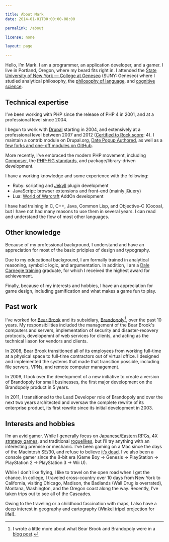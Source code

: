 ```yaml
---

title: About Mark
date: 2014-01-01T00:00:00-08:00

permalink: /about

license: none

layout: page

---
```

Hello, I’m Mark. I am a programmer, an application developer, and a gamer. I live in Portland, Oregon, where my beard fits right in. I attended the [State University of New York — College at Geneseo][1] (SUNY: Geneseo) where I studied analytical philosophy, the [philosophy of language][2], and [cognitive science][3].

## Technical expertise

I’ve been working with PHP since the release of PHP 4 in 2001, and at a professional level since 2004.

I begun to work with [Drupal][4] starting in 2004, and extensively at a professional level between 2007 and 2012 ([Certified to Rock score][5]: 4). I maintain a contrib module on Drupal.org, [Date Popup Authored][6], as well as a [few forks and one-off modules on GitHub][7].

More recently, I've embraced the modern PHP movement, including [Composer][8], the [PHP-FIG standards][9], and package/library-driven development.

I have a working knowledge and some experience with the following:

* Ruby: scripting and [Jekyll][10] plugin development
* JavaScript: browser extensions and front-end (mainly jQuery)
* Lua: [World of Warcraft][11] AddOn development

I have had training in C, C++, Java, Common Lisp, and Objective-C (Cocoa), but I have not had many reasons to use them in several years. I can read and understand the flow of most other languages.

## Other knowledge

Because of my professional background, I understand and have an appreciation for most of the basic priciples of design and typography.

Due to my educational background, I am formally trained in analytical reasoning, symbolic logic, and argumentation. In addition, I am a [Dale Carnegie training][12] graduate, for which I received the highest award for achievement.

Finally, because of my interests and hobbies, I have an appreciation for game design, including gamification and what makes a game fun to play.

## Past work

I’ve worked for [Bear Brook][13] and its subsidiary, [Brandopoly][14][^1], over the past 10 years. My responsibilities included the management of the Bear Brook's computers and servers, implementation of security and disaster-recovery protocols, developemnt of web services for clients, and acting as the technical liason for vendors and clients.

In 2008, Bear Brook transitioned all of its employees from working full-time at a physical space to full-time contractors out of virtual office. I designed and implemented the systems that made that transition possible, including file servers, VPNs, and remote computer management.

In 2009, I took over the development of a new initiative to create a version of Brandopoly for small businesses, the first major development on the Brandopoly product in 5 years.

In 2011, I transitioned to the Lead Developer role of Brandopoly and over the next two years architected and oversaw the complete rewrite of its enterprise product, its first rewrite since its initial development in 2003.

## Interests and hobbies

I’m an avid gamer. While I generally focus on [Japanese/Eastern RPGs][15], [4X strategy games][16], and traditional [roguelikes][17], but I’ll try anything with an interesting premise or mechanic. I’ve been gaming on a Mac since the days of the Macintosh SE/30, and refuse to believe [it’s dead][18]. I’ve also been a console gamer since the 8-bit era (Game Boy → Genesis → PlayStation → PlayStation 2 → PlayStation 3 → Wii U).

While I don’t like flying, I like to travel on the open road when I get the chance. In college, I traveled cross-country over 10 days from New York to California, visiting Chicago, Madison, the Badlands (Wall Drug is overrated), Montana, Washington, and the Oregon coast along the way. Recently, I’ve taken trips out to see all of the Cascades.

Owing to the traveling or a childhood fascination with maps, I also have a deep interest in geography and cartography ([Winkel tripel projection][19] for life!).

[^1]: I wrote a little more about what Bear Brook and Brandopoly were in a [blog post][20].

[1]: http://geneseo.edu "SUNY: Geneseo website"
[2]: http://en.wikipedia.org/wiki/Philosophy_of_language "Wikipedia article on the philosophy of language"
[3]: http://en.wikipedia.org/wiki/Cognitive_science "Wikipedia article on cognitive science"
[4]: http://drupal.org "Drupal project website"
[5]: http://certifiedtorock.com/u/212019 "Certified to Rock profile page"
[6]: http://drupal.org/project/date_popup_authored "Date Popup Authored project page"
[7]: https://github.com/search?q=%40itafroma+drupal- "My Drupal modules on GitHub"
[8]: http://getcomposer.org "Composer project website"
[9]: http://php-fig.org "PHP-FIG website"
[10]: http://jekyllrb.org "Jekyll project website"
[11]: http://us.battle.net/wow "World of Warcraft website"
[12]: http://www.dalecarnegie.com "Dale Carnegie Training website"
[13]: http://bearbrook.com "Bear Brook website"
[14]: http://brandopoly.com "Brandopoly website"
[15]: http://tvtropes.org/pmwiki/pmwiki.php/Main/EasternRPG "TVTropes entry on Eastern RPGs"
[16]: http://en.wikipedia.org/wiki/4X "Wikipedia article on the 4X strategy genre"
[17]: http://en.wikipedia.org/wiki/Roguelike "Wikipedia article on Roguelikes"
[18]: http://kotaku.com/5907490/mac-gaming-became-a-little-less-dead-today "Mac Gaming Became A Little Less Dead Today"
[19]: http://en.wikipedia.org/wiki/Winkel_tripel_projection "Wikipedia article on the Winkel tripel projection"
[20]: http://marktrapp.com/blog/2014/01/02/end-of-an-era/ "The end of an era"
